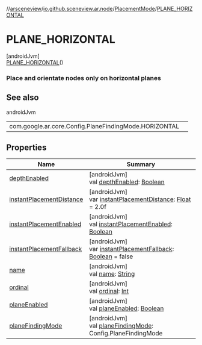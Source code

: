 //[arsceneview](../../../../index.md)/[io.github.sceneview.ar.node](../../index.md)/[PlacementMode](../index.md)/[PLANE_HORIZONTAL](index.md)

# PLANE_HORIZONTAL

[androidJvm]\
[PLANE_HORIZONTAL](index.md)()

###  Place and orientate nodes only on horizontal planes

## See also

androidJvm

| | |
|---|---|
| com.google.ar.core.Config.PlaneFindingMode.HORIZONTAL |  |

## Properties

| Name | Summary |
|---|---|
| [depthEnabled](../depth-enabled.md) | [androidJvm]<br>val [depthEnabled](../depth-enabled.md): [Boolean](https://kotlinlang.org/api/latest/jvm/stdlib/kotlin/-boolean/index.html) |
| [instantPlacementDistance](../instant-placement-distance.md) | [androidJvm]<br>var [instantPlacementDistance](../instant-placement-distance.md): [Float](https://kotlinlang.org/api/latest/jvm/stdlib/kotlin/-float/index.html) = 2.0f |
| [instantPlacementEnabled](../instant-placement-enabled.md) | [androidJvm]<br>val [instantPlacementEnabled](../instant-placement-enabled.md): [Boolean](https://kotlinlang.org/api/latest/jvm/stdlib/kotlin/-boolean/index.html) |
| [instantPlacementFallback](../instant-placement-fallback.md) | [androidJvm]<br>var [instantPlacementFallback](../instant-placement-fallback.md): [Boolean](https://kotlinlang.org/api/latest/jvm/stdlib/kotlin/-boolean/index.html) = false |
| [name](../../../io.github.sceneview.ar.scene/-plane-renderer/-plane-renderer-mode/-r-e-n-d-e-r_-a-l-l/index.md#-372974862%2FProperties%2F-58641720) | [androidJvm]<br>val [name](../../../io.github.sceneview.ar.scene/-plane-renderer/-plane-renderer-mode/-r-e-n-d-e-r_-a-l-l/index.md#-372974862%2FProperties%2F-58641720): [String](https://kotlinlang.org/api/latest/jvm/stdlib/kotlin/-string/index.html) |
| [ordinal](../../../io.github.sceneview.ar.scene/-plane-renderer/-plane-renderer-mode/-r-e-n-d-e-r_-a-l-l/index.md#-739389684%2FProperties%2F-58641720) | [androidJvm]<br>val [ordinal](../../../io.github.sceneview.ar.scene/-plane-renderer/-plane-renderer-mode/-r-e-n-d-e-r_-a-l-l/index.md#-739389684%2FProperties%2F-58641720): [Int](https://kotlinlang.org/api/latest/jvm/stdlib/kotlin/-int/index.html) |
| [planeEnabled](../plane-enabled.md) | [androidJvm]<br>val [planeEnabled](../plane-enabled.md): [Boolean](https://kotlinlang.org/api/latest/jvm/stdlib/kotlin/-boolean/index.html) |
| [planeFindingMode](../plane-finding-mode.md) | [androidJvm]<br>val [planeFindingMode](../plane-finding-mode.md): Config.PlaneFindingMode |
